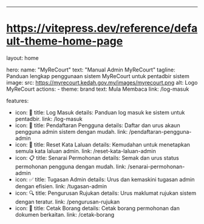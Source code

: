 ---
# https://vitepress.dev/reference/default-theme-home-page
layout: home

hero:
  name: "MyReCourt"
  text: "Manual Admin MyReCourt"
  tagline: Panduan lengkap penggunaan sistem MyReCourt untuk pentadbir sistem
  image:
    src: https://myrecourt.kedah.gov.my/images/myrecourt.png
    alt: Logo MyReCourt
  actions:
    - theme: brand
      text: Mula Membaca
      link: /log-masuk

features:
  - icon: 🔐
    title: Log Masuk
    details: Panduan log masuk ke sistem untuk pentadbir.
    link: /log-masuk
  - icon: 👥
    title: Pendaftaran Pengguna
    details: Daftar dan urus akaun pengguna admin sistem dengan mudah.
    link: /pendaftaran-pengguna-admin
  - icon: 🔑
    title: Reset Kata Laluan
    details: Kemudahan untuk menetapkan semula kata laluan admin.
    link: /reset-kata-laluan-admin
  - icon: 📋
    title: Senarai Permohonan
    details: Semak dan urus status permohonan pengguna dengan mudah.
    link: /senarai-permohonan-admin
  - icon: ✅
    title: Tugasan Admin
    details: Urus dan kemaskini tugasan admin dengan efisien.
    link: /tugasan-admin
  - icon: 🔍
    title: Pengurusan Rujukan
    details: Urus maklumat rujukan sistem dengan teratur.
    link: /pengurusan-rujukan
  - icon: 📄
    title: Cetak Borang
    details: Cetak borang permohonan dan dokumen berkaitan.
    link: /cetak-borang